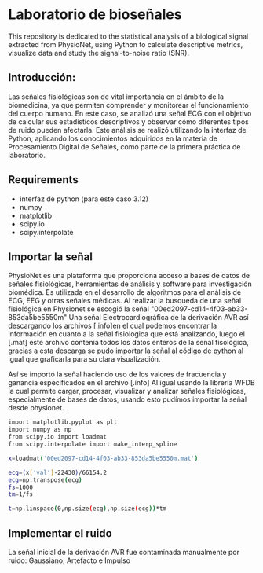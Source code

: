 # Laboratorio de bioseñales
This repository is dedicated to the statistical analysis of a biological signal extracted from PhysioNet, using Python to calculate descriptive metrics, visualize data and study the signal-to-noise ratio (SNR).

## Introducción:
Las señales fisiológicas son de vital importancia en el ámbito de la biomedicina, ya que permiten comprender y monitorear el funcionamiento del cuerpo humano. En este caso, se analizó una señal ECG con el objetivo de calcular sus estadísticos descriptivos y observar cómo diferentes tipos de ruido pueden afectarla. Este análisis se realizó utilizando la interfaz de Python, aplicando los conocimientos adquiridos en la materia de Procesamiento Digital de Señales, como parte de la primera práctica de laboratorio.

## Requirements
- interfaz de python (para este caso 3.12)
- numpy
-  matplotlib
-  scipy.io
-  scipy.interpolate

## Importar la señal 
PhysioNet es una plataforma que proporciona acceso a bases de datos de señales fisiológicas, herramientas de análisis y software para investigación biomédica. Es  utilizada en el desarrollo de algoritmos para el análisis de ECG, EEG y otras señales médicas. Al realizar la busqueda de una señal fisiológica en Physionet se escogió la señal "00ed2097-cd14-4f03-ab33-853da5be5550m" Una señal Electrocardiográfica de la derivación AVR así descargando los archivos [.info]en el cual podemos encontrar la información en cuanto a la señal fisiologica que está analizando, luego el  [.mat] este archivo contenía todos los datos enteros de la señal fisológica, gracias a esta descarga se pudo importar la señal al código de python al igual que graficarla para su clara visualización.

Así se importó la señal haciendo uso de los valores de fracuencia y ganancia especificados en el archivo [.info] Al igual usando la librería WFDB la cual permite cargar, procesar, visualizar y analizar señales fisiológicas, especialmente de bases de datos, usando esto  pudímos importar la señal desde physionet.

```bash
import matplotlib.pyplot as plt
import numpy as np
from scipy.io import loadmat
from scipy.interpolate import make_interp_spline

x=loadmat('00ed2097-cd14-4f03-ab33-853da5be5550m.mat')

ecg=(x['val']-22430)/66154.2
ecg=np.transpose(ecg)
fs=1000
tm=1/fs

t=np.linspace(0,np.size(ecg),np.size(ecg))*tm
```
## Implementar el ruido 
La señal inicial de la derivación AVR fue contaminada manualmente por ruido: Gaussiano, Artefacto e Impulso
